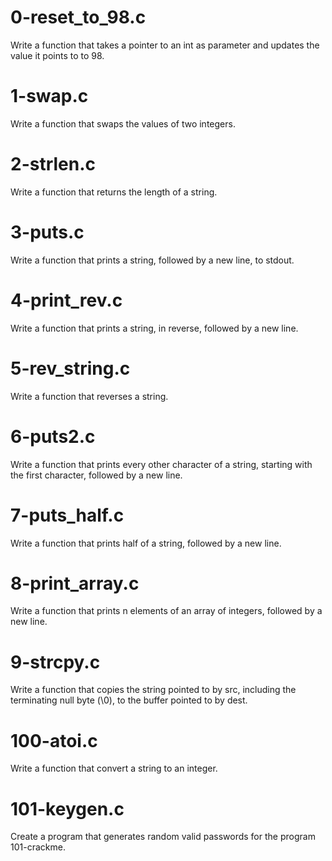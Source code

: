 # 0-reset_to_98.c
Write a function that takes a pointer to an int as parameter and updates the value it points to to 98.

# 1-swap.c
Write a function that swaps the values of two integers.

# 2-strlen.c
Write a function that returns the length of a string.

# 3-puts.c
Write a function that prints a string, followed by a new line, to stdout.

# 4-print_rev.c
Write a function that prints a string, in reverse, followed by a new line.

# 5-rev_string.c
Write a function that reverses a string.

# 6-puts2.c
Write a function that prints every other character of a string, starting with the first character, followed by a new line.

# 7-puts_half.c
Write a function that prints half of a string, followed by a new line.

# 8-print_array.c
Write a function that prints n elements of an array of integers, followed by a new line.

# 9-strcpy.c
Write a function that copies the string pointed to by src, including the terminating null byte (\0), to the buffer pointed to by dest.

# 100-atoi.c
Write a function that convert a string to an integer.

# 101-keygen.c
Create a program that generates random valid passwords for the program 101-crackme.

